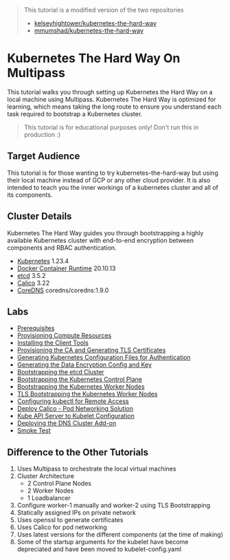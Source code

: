 > This tutorial is a modified version of the two repositories
> - [kelseyhightower/kubernetes-the-hard-way](https://github.com/kelseyhightower/kubernetes-the-hard-way)
> - [mmumshad/kubernetes-the-hard-way](https://github.com/mmumshad/kubernetes-the-hard-way)

# Kubernetes The Hard Way On Multipass

This tutorial walks you through setting up Kubernetes the Hard Way on a local machine using Multipass. 
Kubernetes The Hard Way is optimized for learning, which means taking the long route to ensure you understand each task required to bootstrap a Kubernetes cluster.

> This tutorial is for educational purposes only! Don't run this in production :)

## Target Audience

This tutorial is for those wanting to try kubernetes-the-hard-way but using their local machine instead of GCP or any other cloud provider. It is also intended to teach you the inner workings of a kubernetes cluster and all of its components. 

## Cluster Details

Kubernetes The Hard Way guides you through bootstrapping a highly available Kubernetes cluster with end-to-end encryption between components and RBAC authentication.

* [Kubernetes](https://github.com/kubernetes/kubernetes) 1.23.4
* [Docker Container Runtime](https://docs.docker.com/) 20.10.13
* [etcd](https://github.com/coreos/etcd) 3.5.2
* [Calico](https://projectcalico.docs.tigera.io/about/about-calico) 3.22
* [CoreDNS](https://github.com/coredns/coredns) coredns/coredns:1.9.0

## Labs

* [Prerequisites](docs/01-prerequisites.md)
* [Provisioning Compute Resources](docs/02-compute-resources.md)
* [Installing the Client Tools](docs/03-client-tools.md)
* [Provisioning the CA and Generating TLS Certificates](docs/04-certificate-authority.md)
* [Generating Kubernetes Configuration Files for Authentication](docs/05-kubernetes-configuration-files.md)
* [Generating the Data Encryption Config and Key](docs/06-data-encryption-keys.md)
* [Bootstrapping the etcd Cluster](docs/07-bootstrapping-etcd.md)
* [Bootstrapping the Kubernetes Control Plane](docs/08-bootstrapping-kubernetes-controllers.md)
* [Bootstrapping the Kubernetes Worker Nodes](docs/09-bootstrapping-kubernetes-workers.md)
* [TLS Bootstrapping the Kubernetes Worker Nodes](docs/10-tls-bootstrapping-kubernetes-workers.md)
* [Configuring kubectl for Remote Access](docs/11-configuring-kubectl.md)
* [Deploy Calico - Pod Networking Solution](docs/12-configure-pod-networking.md)
* [Kube API Server to Kubelet Configuration](docs/13-kube-apiserver-to-kubelet.md)
* [Deploying the DNS Cluster Add-on](docs/14-dns-addon.md)
* [Smoke Test](docs/15-smoke-test.md)

## Difference to the Other Tutorials
1. Uses Multipass to orchestrate the local virtual machines
2. Cluster Architecture
   - 2 Control Plane Nodes
   - 2 Worker Nodes
   - 1 Loadbalancer
3. Configure worker-1 manually and worker-2 using TLS Bootstrapping
4. Statically assigned IPs on private network
5. Uses openssl to generate certificates
6. Uses Calico for pod networking
7. Uses latest versions for the different components (at the time of making)
8. Some of the startup arguments for the kubelet have become depreciated and have been moved to kubelet-config.yaml
